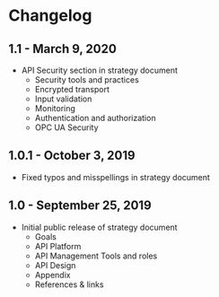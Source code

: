 # Changelog

## 1.1 - March 9, 2020

* API Security section in strategy document
  * Security tools and practices
  * Encrypted transport
  * Input validation
  * Monitoring
  * Authentication and authorization
  * OPC UA Security

## 1.0.1 - October 3, 2019

* Fixed typos and misspellings in strategy document

## 1.0 - September 25, 2019

* Initial public release of strategy document
  * Goals
  * API Platform
  * API Management Tools and roles
  * API Design
  * Appendix
  * References & links